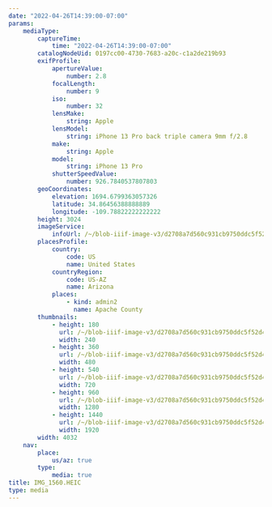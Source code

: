 ```yaml
---
date: "2022-04-26T14:39:00-07:00"
params:
    mediaType:
        captureTime:
            time: "2022-04-26T14:39:00-07:00"
        catalogNodeUid: 0197cc00-4730-7683-a20c-c1a2de219b93
        exifProfile:
            apertureValue:
                number: 2.8
            focalLength:
                number: 9
            iso:
                number: 32
            lensMake:
                string: Apple
            lensModel:
                string: iPhone 13 Pro back triple camera 9mm f/2.8
            make:
                string: Apple
            model:
                string: iPhone 13 Pro
            shutterSpeedValue:
                number: 926.7840537807803
        geoCoordinates:
            elevation: 1694.6799363057326
            latitude: 34.86456388888889
            longitude: -109.78822222222222
        height: 3024
        imageService:
            infoUrl: /~/blob-iiif-image-v3/d2708a7d560c931cb9750ddc5f52d436e904911574685108b3d69f78fdb62197/info.json
        placesProfile:
            country:
                code: US
                name: United States
            countryRegion:
                code: US-AZ
                name: Arizona
            places:
                - kind: admin2
                  name: Apache County
        thumbnails:
            - height: 180
              url: /~/blob-iiif-image-v3/d2708a7d560c931cb9750ddc5f52d436e904911574685108b3d69f78fdb62197/full/240%2C180/0/default.jpg
              width: 240
            - height: 360
              url: /~/blob-iiif-image-v3/d2708a7d560c931cb9750ddc5f52d436e904911574685108b3d69f78fdb62197/full/480%2C360/0/default.jpg
              width: 480
            - height: 540
              url: /~/blob-iiif-image-v3/d2708a7d560c931cb9750ddc5f52d436e904911574685108b3d69f78fdb62197/full/720%2C540/0/default.jpg
              width: 720
            - height: 960
              url: /~/blob-iiif-image-v3/d2708a7d560c931cb9750ddc5f52d436e904911574685108b3d69f78fdb62197/full/1280%2C960/0/default.jpg
              width: 1280
            - height: 1440
              url: /~/blob-iiif-image-v3/d2708a7d560c931cb9750ddc5f52d436e904911574685108b3d69f78fdb62197/full/1920%2C1440/0/default.jpg
              width: 1920
        width: 4032
    nav:
        place:
            us/az: true
        type:
            media: true
title: IMG_1560.HEIC
type: media
---
```

